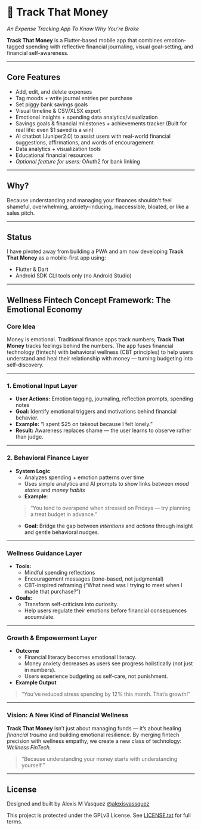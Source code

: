 # 💸 Track That Money
_An Expense Tracking App To Know Why You're Broke_

**Track That Money** is a Flutter-based mobile app that combines emotion-tagged spending with reflective financial journaling, visual goal-setting, and financial self-awareness.

---

## Core Features
- Add, edit, and delete expenses
- Tag moods + write journal entries per purchase
- Set piggy bank savings goals
- Visual timeline & CSV/XLSX export
- Emotional insights + spending data analytics/visualization
- Savings goals & financial milestones + achievements tracker (Built for real life: even $1 saved is a win)
- AI chatbot (Juniper2.0) to assist users with real-world financial suggestions, affirmations, and words of encouragement
- Data analytics + visualization tools
- Educational financial resources
- *Optional feature for users:* OAuth2 for bank linking

---

## Why?
Because understanding and managing your finances shouldn't feel shameful, overwhelming, anxiety-inducing, inaccessible, bloated, or like a sales pitch.

---

## Status
I have pivoted away from building a PWA and am now developing **Track That Money** as a mobile-first app using:

- Flutter & Dart
- Android SDK CLI tools only (no Android Studio)

---

## Wellness Fintech Concept Framework: The Emotional Economy
### Core Idea
Money is emotional. Traditional finance apps track numbers; **Track That Money** tracks feelings behind the numbers.
The app fuses financial technology (fintech) with behavioral wellness (CBT principles) to help users understand and heal their relationship with money — turning budgeting into self-discovery.

---

### 1. Emotional Input Layer
- **User Actions:** Emotion tagging, journaling, reflection prompts, spending notes
- **Goal:** Identify emotional triggers and motivations behind financial behavior.
- **Example:** “I spent $25 on takeout because I felt lonely.”
- **Result:** Awareness replaces shame — the user learns to observe rather than judge.

---

### 2. Behavioral Finance Layer
- **System Logic**
  - Analyzes spending + emotion patterns over time
  - Uses simple analytics and AI prompts to show links between *mood states* and *money habits*
  - **Example**:
  > “You tend to overspend when stressed on Fridays — try planning a treat budget in advance.”
  - **Goal:** Bridge the gap between *intentions* and *actions* through insight and gentle behavioral nudges.

---

### Wellness Guidance Layer
- **Tools:**
  - Mindful spending reflections
  - Encouragement messages (tone-based, not judgmental)
  - CBT-inspired reframing (“What need was I trying to meet when I made that purchase?”)
- **Goals:**
  - Transform self-criticism into curiosity.
  - Help users regulate their emotions before financial consequences accumulate.

---

### Growth & Empowerment Layer
- **Outcome**
  - Financial literacy becomes emotional literacy.
  - Money anxiety decreases as users see progress holistically (not just in numbers).
  - Users experience budgeting as self-care, not punishment.
- **Example Output**
> “You’ve reduced stress spending by 12% this month. That’s growth!”

---

### Vision: A New Kind of Financial Wellness
**Track That Money** isn’t just about managing funds — it’s about healing *financial trauma* and building emotional resilience. 
By merging fintech precision with wellness empathy, we create a new class of technology: *Wellness FinTech.*
> “Because understanding your money starts with understanding yourself.”

---

## License
Designed and built by Alexis M Vasquez [@alexisvassquez](https://github.com/alexisvassquez)

This project is protected under the GPLv3 License. See [LICENSE.txt](LICENSE.txt) for full terms. 
